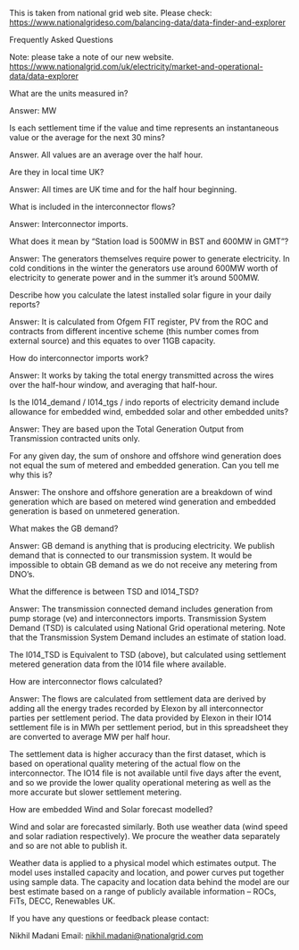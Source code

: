 This is taken from national grid web site.
Please check:
https://www.nationalgrideso.com/balancing-data/data-finder-and-explorer


Frequently Asked Questions


Note: please take a note of our new website.
https://www.nationalgrid.com/uk/electricity/market-and-operational-data/data-explorer


What are the units measured in?

Answer: MW

Is each settlement time if the value and time represents
an instantaneous value or the average for the next 30 mins?

Answer. All values are an average over the half hour.

Are they in local time UK?

Answer: All times are UK time and for the half hour beginning.

What is included in the interconnector flows?

Answer:  Interconnector imports.

What does it mean by “Station load is 500MW in BST and 600MW in GMT”?

Answer: The generators themselves require power to generate electricity.
In cold conditions in the winter the generators use around 600MW worth
of electricity to generate power and in the summer it’s around 500MW.

Describe how you calculate the latest installed solar figure in your
daily reports?

Answer: It is calculated from Ofgem FIT register, PV from the ROC and
contracts from different incentive scheme (this number comes from external
source) and this equates to over 11GB capacity.

How do interconnector imports work?

Answer: It works by taking the total energy transmitted across the wires
over the half-hour window, and averaging that half-hour.

Is the I014_demand / I014_tgs / indo reports of electricity demand include
allowance for embedded wind, embedded solar and other embedded units?

Answer: They are based upon the Total Generation Output from Transmission
contracted units only.

For any given day, the sum of onshore and offshore wind generation does not
equal the sum of metered and embedded generation. Can you tell me why this is?

Answer: The onshore and offshore generation are a breakdown of wind
generation which are based on metered wind generation and embedded
generation is based on unmetered generation.


What makes the GB demand?

Answer: GB demand is anything that is producing electricity. We publish
demand that is connected to our transmission system. It would be impossible
to obtain GB demand as we do not receive any metering from DNO’s.

What the difference is between TSD and I014_TSD?

Answer: The transmission connected demand includes generation from pump
storage (ve) and interconnectors imports. Transmission System Demand (TSD)
is calculated using National Grid operational metering. Note that the
Transmission System Demand includes an estimate of station load.

The I014_TSD is Equivalent to TSD (above), but calculated using settlement
metered generation data from the I014 file where available.

How are interconnector flows calculated?

Answer: The flows are calculated from settlement data are derived by adding
all the energy trades recorded by Elexon by all interconnector parties per
settlement period.  The data provided by Elexon in their IO14 settlement
file is in MWh per settlement period, but in this spreadsheet they are
converted to average MW per half hour.

The settlement data is higher accuracy than the first dataset, which is
based on operational quality metering of the actual flow on the interconnector.
The IO14 file is not available until five days after the event, and so we
provide the lower quality operational metering as well as the more accurate
but slower settlement metering.

How are embedded Wind and Solar forecast modelled?

Wind and solar are forecasted similarly. Both use weather data (wind speed
and solar radiation respectively). We procure the weather data separately
and so are not able to publish it.

Weather data is applied to a physical model which estimates output. The
model uses installed capacity and location, and power curves put together
using sample data. The capacity and location data behind the model are our
best estimate based on a range of publicly available information – ROCs,
FiTs, DECC, Renewables UK.



If you have any questions or feedback please contact:

Nikhil Madani
Email: nikhil.madani@nationalgrid.com

